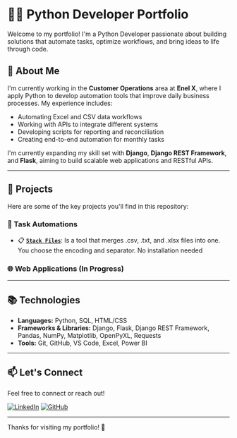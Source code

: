 # 👨‍💻 Python Developer Portfolio

Welcome to my portfolio! I'm a Python Developer passionate about building solutions that automate tasks, optimize workflows, and bring ideas to life through code.

## 🚀 About Me

I'm currently working in the **Customer Operations** area at **Enel X**, where I apply Python to develop automation tools that improve daily business processes. My experience includes:

- Automating Excel and CSV data workflows
- Working with APIs to integrate different systems
- Developing scripts for reporting and reconciliation
- Creating end-to-end automation for monthly tasks

I'm currently expanding my skill set with **Django**, **Django REST Framework**, and **Flask**, aiming to build scalable web applications and RESTful APIs.

---

## 📂 Projects

Here are some of the key projects you'll find in this repository:

### 🔁 Task Automations
- 📋 **[`Stack Files`](./Stack%20Files/)**: Is a tool that merges .csv, .txt, and .xlsx files into one. You choose the encoding and separator. No installation needed

### 🌐 Web Applications (In Progress)


---

## 📚 Technologies

- **Languages:** Python, SQL, HTML/CSS
- **Frameworks & Libraries:** Django, Flask, Django REST Framework, Pandas, NumPy, Matplotlib, OpenPyXL, Requests
- **Tools:** Git, GitHub, VS Code, Excel, Power BI

---

## 📫 Let's Connect

Feel free to connect or reach out!

[![LinkedIn](https://img.shields.io/badge/LinkedIn-0A66C2?style=for-the-badge&logo=linkedin&logoColor=white)](https://www.linkedin.com/in/guilherme-souza-de-albuquerque/)
[![GitHub](https://img.shields.io/badge/GitHub-000?style=for-the-badge&logo=github&logoColor=white)](https://github.com/GuilhermeSouza96)

---

Thanks for visiting my portfolio! 🚀
